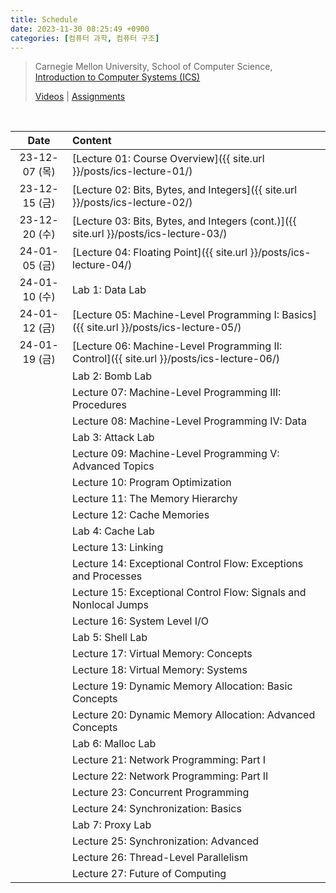 ```yaml
---
title: Schedule
date: 2023-11-30 08:25:49 +0900
categories: [컴퓨터 과학, 컴퓨터 구조]
---
```


> Carnegie Mellon University, School of Computer Science,  
> [Introduction to Computer Systems (ICS)](https://www.cs.cmu.edu/afs/cs/academic/class/15213-s18/www/index.html)
>
> [Videos](https://scs.hosted.panopto.com/Panopto/Pages/Sessions/List.aspx#folderID=%22b96d90ae-9871-4fae-91e2-b1627b43e25e%22) \| [Assignments](https://csapp.cs.cmu.edu/3e/labs.html)

<br>

|     Date      | Content                                                                                   |
| :-----------: | :---------------------------------------------------------------------------------------- |
| 23-12-07 (목) | [Lecture 01: Course Overview]({{ site.url }}/posts/ics-lecture-01/)                       |
| 23-12-15 (금) | [Lecture 02: Bits, Bytes, and Integers]({{ site.url }}/posts/ics-lecture-02/)             |
| 23-12-20 (수) | [Lecture 03: Bits, Bytes, and Integers (cont.)]({{ site.url }}/posts/ics-lecture-03/)     |
| 24-01-05 (금) | [Lecture 04: Floating Point]({{ site.url }}/posts/ics-lecture-04/)                        |
| 24-01-10 (수) | Lab 1: Data Lab                                                                           |
| 24-01-12 (금) | [Lecture 05: Machine-Level Programming I: Basics]({{ site.url }}/posts/ics-lecture-05/)   |
| 24-01-19 (금) | [Lecture 06: Machine-Level Programming II: Control]({{ site.url }}/posts/ics-lecture-06/) |
|               | Lab 2: Bomb Lab                                                                           |
|               | Lecture 07: Machine-Level Programming III: Procedures                                     |
|               | Lecture 08: Machine-Level Programming IV: Data                                            |
|               | Lab 3: Attack Lab                                                                         |
|               | Lecture 09: Machine-Level Programming V: Advanced Topics                                  |
|               | Lecture 10: Program Optimization                                                          |
|               | Lecture 11: The Memory Hierarchy                                                          |
|               | Lecture 12: Cache Memories                                                                |
|               | Lab 4: Cache Lab                                                                          |
|               | Lecture 13: Linking                                                                       |
|               | Lecture 14: Exceptional Control Flow: Exceptions and Processes                            |
|               | Lecture 15: Exceptional Control Flow: Signals and Nonlocal Jumps                          |
|               | Lecture 16: System Level I/O                                                              |
|               | Lab 5: Shell Lab                                                                          |
|               | Lecture 17: Virtual Memory: Concepts                                                      |
|               | Lecture 18: Virtual Memory: Systems                                                       |
|               | Lecture 19: Dynamic Memory Allocation: Basic Concepts                                     |
|               | Lecture 20: Dynamic Memory Allocation: Advanced Concepts                                  |
|               | Lab 6: Malloc Lab                                                                         |
|               | Lecture 21: Network Programming: Part I                                                   |
|               | Lecture 22: Network Programming: Part II                                                  |
|               | Lecture 23: Concurrent Programming                                                        |
|               | Lecture 24: Synchronization: Basics                                                       |
|               | Lab 7: Proxy Lab                                                                          |
|               | Lecture 25: Synchronization: Advanced                                                     |
|               | Lecture 26: Thread-Level Parallelism                                                      |
|               | Lecture 27: Future of Computing                                                           |
